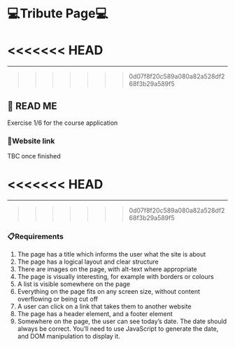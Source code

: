 # 💻Tribute Page💻
<<<<<<< HEAD
=======
_____
>>>>>>> 0d07f8f20c589a080a82a528df268f3b29a589f5

## 👀 READ ME

Exercise 1/6 for the course application 

### 🔗Website link
TBC once finished

<<<<<<< HEAD
=======
_____

>>>>>>> 0d07f8f20c589a080a82a528df268f3b29a589f5
### 📋Requirements
1. The page has a title which informs the user what the site is about
2. The page has a logical layout and clear structure
3. There are images on the page, with alt-text where appropriate
4. The page is visually interesting, for example with borders or colours
5. A list is visible somewhere on the page
6. Everything on the page fits on any screen size, without content overflowing or being cut off
7. A user can click on a link that takes them to another website
8. The page has a header element, and a footer element
9. Somewhere on the page, the user can see today’s date. The date should always be correct. You’ll need to use JavaScript to generate the date, and DOM manipulation to display it.
